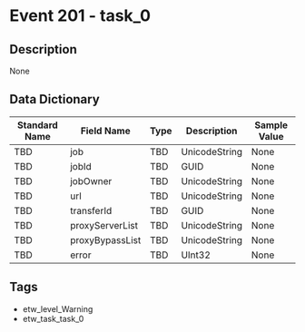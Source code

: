 # Event 201 - task_0

## Description
None

## Data Dictionary
|Standard Name|Field Name|Type|Description|Sample Value|
|---|---|---|---|---|
|TBD|job|TBD|UnicodeString|None|None|
|TBD|jobId|TBD|GUID|None|None|
|TBD|jobOwner|TBD|UnicodeString|None|None|
|TBD|url|TBD|UnicodeString|None|None|
|TBD|transferId|TBD|GUID|None|None|
|TBD|proxyServerList|TBD|UnicodeString|None|None|
|TBD|proxyBypassList|TBD|UnicodeString|None|None|
|TBD|error|TBD|UInt32|None|None|

## Tags
* etw_level_Warning
* etw_task_task_0